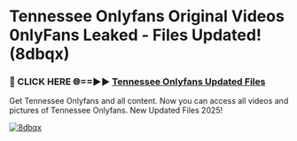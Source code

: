 # Tennessee Onlyfans Original Videos 0nlyFans Leaked - Files Updated! (8dbqx)

<h3>🔴 CLICK HERE 🌐==►► <a href="https://tinyurl.com/2wckxsce" rel="nofollow">Tennessee Onlyfans Updated Files</a></h3>

Get Tennessee Onlyfans and all content. Now you can access all videos and pictures of Tennessee Onlyfans. New Updated Files 2025!

[![8dbqx](https://i.imgur.com/AFduVYN.gif)](https://tinyurl.com/2wckxsce)
